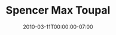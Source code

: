 ---
title: Spencer Max Toupal
date: 2010-03-11T00:00:00-07:00
tags:
  - eagle
description:
draft: false
---